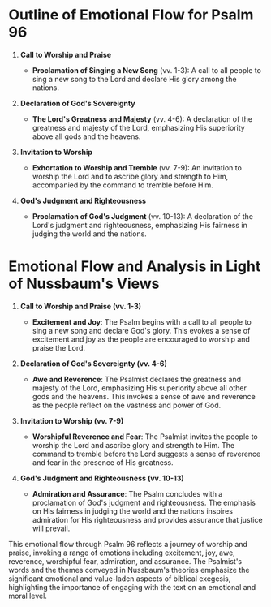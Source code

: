 # Outline of Emotional Flow for Psalm 96

1. **Call to Worship and Praise**
    - **Proclamation of Singing a New Song** (vv. 1-3): A call to all people to sing a new song to the Lord and declare His glory among the nations.

2. **Declaration of God's Sovereignty**
    - **The Lord's Greatness and Majesty** (vv. 4-6): A declaration of the greatness and majesty of the Lord, emphasizing His superiority above all gods and the heavens.

3. **Invitation to Worship**
    - **Exhortation to Worship and Tremble** (vv. 7-9): An invitation to worship the Lord and to ascribe glory and strength to Him, accompanied by the command to tremble before Him.

4. **God's Judgment and Righteousness**
    - **Proclamation of God's Judgment** (vv. 10-13): A declaration of the Lord's judgment and righteousness, emphasizing His fairness in judging the world and the nations.

# Emotional Flow and Analysis in Light of Nussbaum's Views

1. **Call to Worship and Praise (vv. 1-3)**
    - **Excitement and Joy**: The Psalm begins with a call to all people to sing a new song and declare God's glory. This evokes a sense of excitement and joy as the people are encouraged to worship and praise the Lord.

2. **Declaration of God's Sovereignty (vv. 4-6)**
    - **Awe and Reverence**: The Psalmist declares the greatness and majesty of the Lord, emphasizing His superiority above all other gods and the heavens. This invokes a sense of awe and reverence as the people reflect on the vastness and power of God.

3. **Invitation to Worship (vv. 7-9)**
    - **Worshipful Reverence and Fear**: The Psalmist invites the people to worship the Lord and ascribe glory and strength to Him. The command to tremble before the Lord suggests a sense of reverence and fear in the presence of His greatness.

4. **God's Judgment and Righteousness (vv. 10-13)**
    - **Admiration and Assurance**: The Psalm concludes with a proclamation of God's judgment and righteousness. The emphasis on His fairness in judging the world and the nations inspires admiration for His righteousness and provides assurance that justice will prevail.

This emotional flow through Psalm 96 reflects a journey of worship and praise, invoking a range of emotions including excitement, joy, awe, reverence, worshipful fear, admiration, and assurance. The Psalmist's words and the themes conveyed in Nussbaum's theories emphasize the significant emotional and value-laden aspects of biblical exegesis, highlighting the importance of engaging with the text on an emotional and moral level.